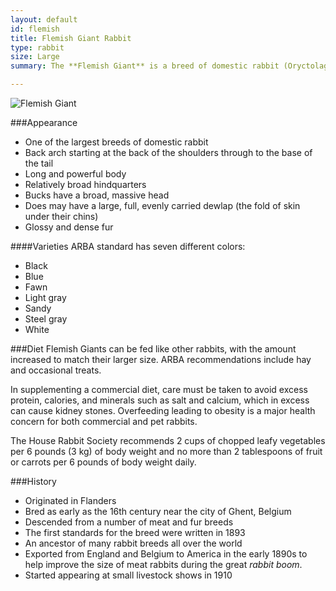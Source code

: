 ```yaml
---
layout: default
id: flemish
title: Flemish Giant Rabbit
type: rabbit
size: Large
summary: The **Flemish Giant** is a breed of domestic rabbit (Oryctolagus cuniculus) known for its large size.

---
```


![Flemish Giant](http://upload.wikimedia.org/wikipedia/commons/4/40/Flemish_giant_fawn_doe.jpg)

###Appearance
- One of the largest breeds of domestic rabbit
- Back arch starting at the back of the shoulders through to the base of the tail
- Long and powerful body
- Relatively broad hindquarters
- Bucks have a broad, massive head
- Does may have a large, full, evenly carried dewlap (the fold of skin under their chins)
- Glossy and dense fur

####Varieties
ARBA standard has seven different colors:

- Black
- Blue
- Fawn
- Light gray
- Sandy
- Steel gray
- White

###Diet
Flemish Giants can be fed like other rabbits, with the amount increased to match their larger size. ARBA recommendations include hay and occasional treats.

In supplementing a commercial diet, care must be taken to avoid excess protein, calories, and minerals such as salt and calcium, which in excess can cause kidney stones. Overfeeding leading to obesity is a major health concern for both commercial and pet rabbits.

The House Rabbit Society recommends 2 cups of chopped leafy vegetables per 6 pounds (3 kg) of body weight and no more than 2 tablespoons of fruit or carrots per 6 pounds of body weight daily.

###History
- Originated in Flanders
- Bred as early as the 16th century near the city of Ghent, Belgium
- Descended from a number of meat and fur breeds
- The first standards for the breed were written in 1893
- An ancestor of many rabbit breeds all over the world
- Exported from England and Belgium to America in the early 1890s to help improve the size of meat rabbits during the great *rabbit boom*.
- Started appearing at small livestock shows in 1910
